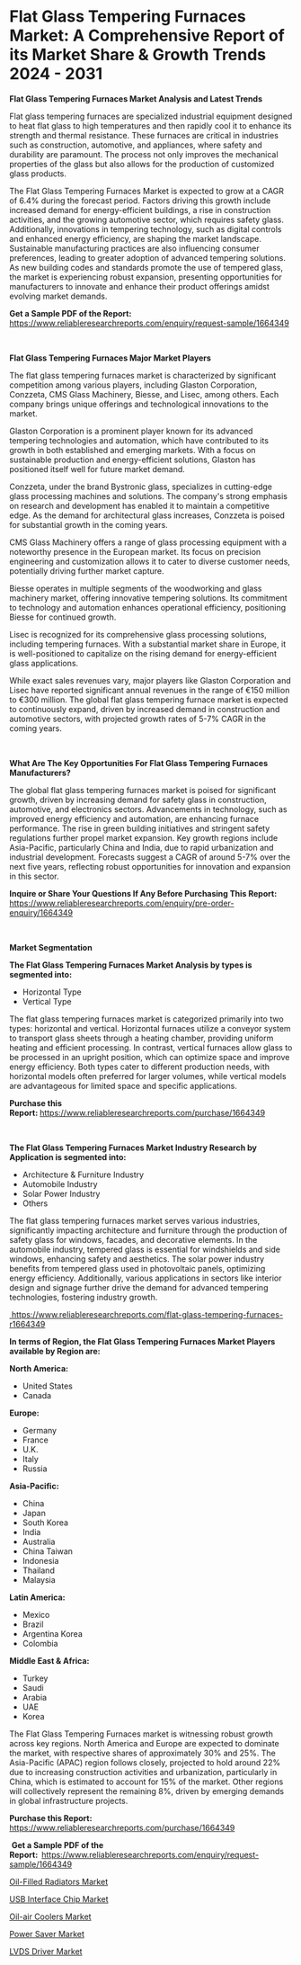 <p><h1>Flat Glass Tempering Furnaces Market: A Comprehensive Report of its Market Share & Growth Trends 2024 - 2031</h1></p><p><strong>Flat Glass Tempering Furnaces Market Analysis and Latest Trends</strong></p>
<p><p>Flat glass tempering furnaces are specialized industrial equipment designed to heat flat glass to high temperatures and then rapidly cool it to enhance its strength and thermal resistance. These furnaces are critical in industries such as construction, automotive, and appliances, where safety and durability are paramount. The process not only improves the mechanical properties of the glass but also allows for the production of customized glass products.</p><p>The Flat Glass Tempering Furnaces Market is expected to grow at a CAGR of 6.4% during the forecast period. Factors driving this growth include increased demand for energy-efficient buildings, a rise in construction activities, and the growing automotive sector, which requires safety glass. Additionally, innovations in tempering technology, such as digital controls and enhanced energy efficiency, are shaping the market landscape. Sustainable manufacturing practices are also influencing consumer preferences, leading to greater adoption of advanced tempering solutions. As new building codes and standards promote the use of tempered glass, the market is experiencing robust expansion, presenting opportunities for manufacturers to innovate and enhance their product offerings amidst evolving market demands.</p></p>
<p><strong>Get a Sample PDF of the Report:&nbsp;</strong> <a href="https://www.reliableresearchreports.com/enquiry/request-sample/1664349?utm_campaign=83&utm_medium=2&utm_source=Github&utm_content=ia&utm_term=28092024&utm_id=flat-glass-tempering-furnaces">https://www.reliableresearchreports.com/enquiry/request-sample/1664349</a></p>
<p>&nbsp;</p>
<p><strong>Flat Glass Tempering Furnaces Major Market Players</strong></p>
<p><p>The flat glass tempering furnaces market is characterized by significant competition among various players, including Glaston Corporation, Conzzeta, CMS Glass Machinery, Biesse, and Lisec, among others. Each company brings unique offerings and technological innovations to the market.</p><p>Glaston Corporation is a prominent player known for its advanced tempering technologies and automation, which have contributed to its growth in both established and emerging markets. With a focus on sustainable production and energy-efficient solutions, Glaston has positioned itself well for future market demand.</p><p>Conzzeta, under the brand Bystronic glass, specializes in cutting-edge glass processing machines and solutions. The company's strong emphasis on research and development has enabled it to maintain a competitive edge. As the demand for architectural glass increases, Conzzeta is poised for substantial growth in the coming years.</p><p>CMS Glass Machinery offers a range of glass processing equipment with a noteworthy presence in the European market. Its focus on precision engineering and customization allows it to cater to diverse customer needs, potentially driving further market capture.</p><p>Biesse operates in multiple segments of the woodworking and glass machinery market, offering innovative tempering solutions. Its commitment to technology and automation enhances operational efficiency, positioning Biesse for continued growth.</p><p>Lisec is recognized for its comprehensive glass processing solutions, including tempering furnaces. With a substantial market share in Europe, it is well-positioned to capitalize on the rising demand for energy-efficient glass applications.</p><p>While exact sales revenues vary, major players like Glaston Corporation and Lisec have reported significant annual revenues in the range of €150 million to €300 million. The global flat glass tempering furnace market is expected to continuously expand, driven by increased demand in construction and automotive sectors, with projected growth rates of 5-7% CAGR in the coming years.</p></p>
<p>&nbsp;</p>
<p><strong>What Are The Key Opportunities For Flat Glass Tempering Furnaces Manufacturers?</strong></p>
<p><p>The global flat glass tempering furnaces market is poised for significant growth, driven by increasing demand for safety glass in construction, automotive, and electronics sectors. Advancements in technology, such as improved energy efficiency and automation, are enhancing furnace performance. The rise in green building initiatives and stringent safety regulations further propel market expansion. Key growth regions include Asia-Pacific, particularly China and India, due to rapid urbanization and industrial development. Forecasts suggest a CAGR of around 5-7% over the next five years, reflecting robust opportunities for innovation and expansion in this sector.</p></p>
<p><strong>Inquire or Share Your Questions If Any Before Purchasing This Report:</strong> <a href="https://www.reliableresearchreports.com/enquiry/pre-order-enquiry/1664349?utm_campaign=83&utm_medium=2&utm_source=Github&utm_content=ia&utm_term=28092024&utm_id=flat-glass-tempering-furnaces">https://www.reliableresearchreports.com/enquiry/pre-order-enquiry/1664349</a></p>
<p>&nbsp;</p>
<p><strong>Market Segmentation</strong></p>
<p><strong>The Flat Glass Tempering Furnaces Market Analysis by types is segmented into:</strong></p>
<p><ul><li>Horizontal Type</li><li>Vertical Type</li></ul></p>
<p><p>The flat glass tempering furnaces market is categorized primarily into two types: horizontal and vertical. Horizontal furnaces utilize a conveyor system to transport glass sheets through a heating chamber, providing uniform heating and efficient processing. In contrast, vertical furnaces allow glass to be processed in an upright position, which can optimize space and improve energy efficiency. Both types cater to different production needs, with horizontal models often preferred for larger volumes, while vertical models are advantageous for limited space and specific applications.</p></p>
<p><strong>Purchase this Report:&nbsp;</strong><a href="https://www.reliableresearchreports.com/purchase/1664349?utm_campaign=83&utm_medium=2&utm_source=Github&utm_content=ia&utm_term=28092024&utm_id=flat-glass-tempering-furnaces">https://www.reliableresearchreports.com/purchase/1664349</a></p>
<p>&nbsp;</p>
<p><strong>The Flat Glass Tempering Furnaces Market Industry Research by Application is segmented into:</strong></p>
<p><ul><li>Architecture & Furniture Industry</li><li>Automobile Industry</li><li>Solar Power Industry</li><li>Others</li></ul></p>
<p><p>The flat glass tempering furnaces market serves various industries, significantly impacting architecture and furniture through the production of safety glass for windows, facades, and decorative elements. In the automobile industry, tempered glass is essential for windshields and side windows, enhancing safety and aesthetics. The solar power industry benefits from tempered glass used in photovoltaic panels, optimizing energy efficiency. Additionally, various applications in sectors like interior design and signage further drive the demand for advanced tempering technologies, fostering industry growth.</p></p>
<p><a href="https://www.reliableresearchreports.com/flat-glass-tempering-furnaces-r1664349?utm_campaign=83&utm_medium=2&utm_source=Github&utm_content=ia&utm_term=28092024&utm_id=flat-glass-tempering-furnaces">&nbsp;https://www.reliableresearchreports.com/flat-glass-tempering-furnaces-r1664349</a></p>
<p><strong>In terms of Region, the Flat Glass Tempering Furnaces Market Players available by Region are:</strong></p>
<p>
    <p> <strong> North America: </strong>
        <ul>
            <li>United States</li>
            <li>Canada</li>
        </ul>
        </p> 
    <p> <strong> Europe: </strong>
        <ul>
            <li>Germany</li>
            <li>France</li>
            <li>U.K.</li>
            <li>Italy</li>
            <li>Russia</li>
        </ul>
        </p> 
    <p> <strong> Asia-Pacific: </strong>
        <ul>
            <li>China</li>
            <li>Japan</li>
            <li>South Korea</li>
            <li>India</li>
            <li>Australia</li>
            <li>China Taiwan</li>
            <li>Indonesia</li>
            <li>Thailand</li>
            <li>Malaysia</li>
        </ul>
        </p> 
    <p> <strong> Latin America: </strong>
        <ul>
            <li>Mexico</li>
            <li>Brazil</li>
            <li>Argentina Korea</li>
            <li>Colombia</li>
        </ul>
        </p> 
    <p> <strong> Middle East & Africa: </strong>
        <ul>
            <li>Turkey</li>
            <li>Saudi</li>
            <li>Arabia</li>
            <li>UAE</li>
            <li>Korea</li>
        </ul>
    </p>
    </p>
<p><p>The Flat Glass Tempering Furnaces market is witnessing robust growth across key regions. North America and Europe are expected to dominate the market, with respective shares of approximately 30% and 25%. The Asia-Pacific (APAC) region follows closely, projected to hold around 22% due to increasing construction activities and urbanization, particularly in China, which is estimated to account for 15% of the market. Other regions will collectively represent the remaining 8%, driven by emerging demands in global infrastructure projects.</p></p>
<p><strong>Purchase this Report: </strong><a href="https://www.reliableresearchreports.com/purchase/1664349?utm_campaign=83&utm_medium=2&utm_source=Github&utm_content=ia&utm_term=28092024&utm_id=flat-glass-tempering-furnaces">https://www.reliableresearchreports.com/purchase/1664349</a></p>
<p>&nbsp;<strong>Get a Sample PDF of the Report:&nbsp;&nbsp;</strong><a href="https://www.reliableresearchreports.com/enquiry/request-sample/1664349?utm_campaign=83&utm_medium=2&utm_source=Github&utm_content=ia&utm_term=28092024&utm_id=flat-glass-tempering-furnaces">https://www.reliableresearchreports.com/enquiry/request-sample/1664349</a></p>
<p><strong></strong></p>
<p><p><a href="https://github.com/MoonZANDRA/Market-Research-Report-List-1/blob/main/oil-filled-radiators-market.md?utm_campaign=83&utm_medium=2&utm_source=Github&utm_content=ia&utm_term=28092024&utm_id=flat-glass-tempering-furnaces">Oil-Filled Radiators Market</a></p><p><a href="https://issuu.com/reportprime-2/docs/usb-interface-chip-market-size-2030_ea775099b34f2e?utm_campaign=83&utm_medium=2&utm_source=Github&utm_content=ia&utm_term=28092024&utm_id=flat-glass-tempering-furnaces">USB Interface Chip Market</a></p><p><a href="https://github.com/jordond5lezama/Market-Research-Report-List-1/blob/main/oil-air-coolers-market.md?utm_campaign=83&utm_medium=2&utm_source=Github&utm_content=ia&utm_term=28092024&utm_id=flat-glass-tempering-furnaces">Oil-air Coolers Market</a></p><p><a href="https://www.linkedin.com/pulse/unveiling-market-trends-global-power-saver-growth-wdsge?utm_campaign=83&utm_medium=2&utm_source=Github&utm_content=ia&utm_term=28092024&utm_id=flat-glass-tempering-furnaces">Power Saver Market</a></p><p><a href="https://issuu.com/reportprime-2/docs/lvds-driver-market-size-2030.pptx_05ebe688650c37?utm_campaign=83&utm_medium=2&utm_source=Github&utm_content=ia&utm_term=28092024&utm_id=flat-glass-tempering-furnaces">LVDS Driver Market</a></p></p>